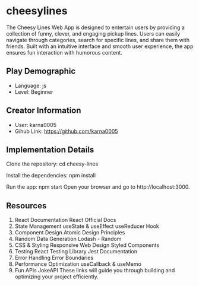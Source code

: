 # cheesylines

The Cheesy Lines Web App is designed to entertain users by providing a collection of funny, clever, and engaging pickup lines. Users can easily navigate through categories, search for specific lines, and share them with friends. Built with an intuitive interface and smooth user experience, the app ensures fun interaction with humorous content.

## Play Demographic

- Language: js
- Level: Beginner

## Creator Information

- User: karna0005
- Gihub Link: https://github.com/karna0005

## Implementation Details

Clone the repository:
cd cheesy-lines

Install the dependencies:
npm install

Run the app:
npm start
Open your browser and go to http://localhost:3000.

## Resources

1. React Documentation
   React Official Docs
2. State Management
   useState & useEffect
   useReducer Hook
3. Component Design
   Atomic Design Principles
4. Random Data Generation
   Lodash - Random
5. CSS & Styling
   Responsive Web Design
   Styled Components
6. Testing
   React Testing Library
   Jest Documentation
7. Error Handling
   Error Boundaries
8. Performance Optimization
   useCallback & useMemo
9. Fun APIs
   JokeAPI
   These links will guide you through building and optimizing your project efficiently.

